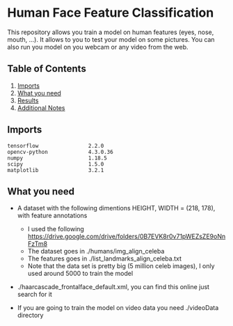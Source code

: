 # Human Face Feature Classification
This repository allows you train a model on human features (eyes, nose, mouth, ...). It allows to you to test your model on some pictures. You can also run you model on you webcam or any video from the web. 

## Table of Contents
1. [Imports](#Imports) 
2. [What you need](#What-you-need)
3. [Results](#Results)
4. [Additional Notes](#Additional-Notes)

## Imports
```
tensorflow                2.2.0
opencv-python             4.3.0.36
numpy                     1.18.5
scipy                     1.5.0
matplotlib                3.2.1
```

## What you need
- A dataset with the following dimentions HEIGHT, WIDTH = (218, 178), with feature annotations
    - I used the following https://drive.google.com/drive/folders/0B7EVK8r0v71pWEZsZE9oNnFzTm8
    - The dataset goes in ./humans/img_align_celeba
    - The features goes in ./list_landmarks_align_celeba.txt
    - Note that the data set is pretty big (5 million celeb images), I only used around 5000 to train the model

- ./haarcascade_frontalface_default.xml, you can find this online just search for it
- If you are going to train the model on video data you need ./videoData directory